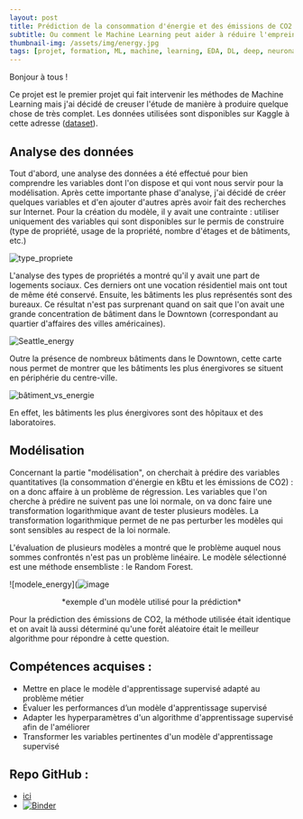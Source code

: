```yaml
---
layout: post
title: Prédiction de la consommation d'énergie et des émissions de CO2 des bâtiments non-résidentiels
subtitle: Ou comment le Machine Learning peut aider à réduire l'empreinte carbone d'une ville
thumbnail-img: /assets/img/energy.jpg
tags: [projet, formation, ML, machine, learning, EDA, DL, deep, neuronal, network, NN]
---
```

Bonjour à tous ! 

Ce projet est le premier projet qui fait intervenir les méthodes de Machine Learning mais j'ai décidé de creuser l'étude de manière à produire quelque chose de très complet. Les données utilisées sont disponibles sur Kaggle à cette adresse ([dataset](https://www.kaggle.com/city-of-seattle/sea-building-energy-benchmarking)).

## Analyse des données

Tout d'abord, une analyse des données a été effectué pour bien comprendre les variables dont l'on dispose et qui vont nous servir pour la modélisation. Après cette importante phase d'analyse,
j'ai décidé de créer quelques variables et d'en ajouter d'autres après avoir fait des recherches sur Internet. 
Pour la création du modèle, il y avait une contrainte : utiliser uniquement des variables qui sont disponibles sur le permis de construire (type de propriété, usage de la propriété, nombre d'étages et de bâtiments, etc.)

![type_propriete](https://user-images.githubusercontent.com/64648386/128629447-f8c36837-f6c3-4a5a-af0b-be6ee1b80ad8.png)

L'analyse des types de propriétés a montré qu'il y avait une part de logements sociaux. Ces derniers ont une vocation résidentiel mais ont tout de même été conservé. Ensuite, les bâtiments les plus représentés sont des bureaux.
Ce résultat n'est pas surprenant quand on sait que l'on avait une grande concentration de bâtiment dans le Downtown (correspondant au quartier d'affaires des villes américaines).

![Seattle_energy](https://user-images.githubusercontent.com/64648386/128629503-c377bb2e-6862-4131-ba84-40bd79104ea1.png)

Outre la présence de nombreux bâtiments dans le Downtown, cette carte nous permet de montrer que les bâtiments les plus énergivores se situent en périphérie du centre-ville. 

![bâtiment_vs_energie](https://user-images.githubusercontent.com/64648386/128629536-c5ddc04c-5e47-4c59-a4b5-d20e878878ad.png)

En effet, les bâtiments les plus énergivores sont des hôpitaux et des laboratoires.

## Modélisation

Concernant la partie "modélisation", on cherchait à prédire des variables quantitatives (la consommation d'énergie en kBtu et les émissions de CO2) : on a donc affaire à un problème de régression.
Les variables que l'on cherche à prédire ne suivent pas une loi normale, on va donc faire une transformation logarithmique avant de tester plusieurs modèles. La transformation logarithmique permet de ne pas perturber les modèles qui sont sensibles au respect de la loi normale.

L'évaluation de plusieurs modèles a montré que le problème auquel nous sommes confrontés n'est pas un problème linéaire. Le modèle sélectionné est une méthode ensembliste : le Random Forest.

![modele_energy](![image](https://user-images.githubusercontent.com/64648386/128630755-6139c00b-f607-49e6-8076-ebd916746895.png)
<p style="text-align: center;">*exemple d'un modèle utilisé pour la prédiction*</p>

Pour la prédiction des émissions de CO2, la méthode utilisée était identique et on avait là aussi déterminé qu'une forêt aléatoire était le meilleur algorithme pour répondre à cette question. 

## Compétences acquises : 
- Mettre en place le modèle d'apprentissage supervisé adapté au problème métier
- Évaluer les performances d’un modèle d'apprentissage supervisé
- Adapter les hyperparamètres d'un algorithme d'apprentissage supervisé afin de l'améliorer
- Transformer les variables pertinentes d'un modèle d'apprentissage supervisé

## Repo GitHub : 
- [ici](https://github.com/Sylvariane/Anticipez_les_besoins_en_electricite)
- [![Binder](https://mybinder.org/badge_logo.svg)](https://mybinder.org/v2/gh/Sylvariane/Anticipez_les_besoins_en_electricite/main)

